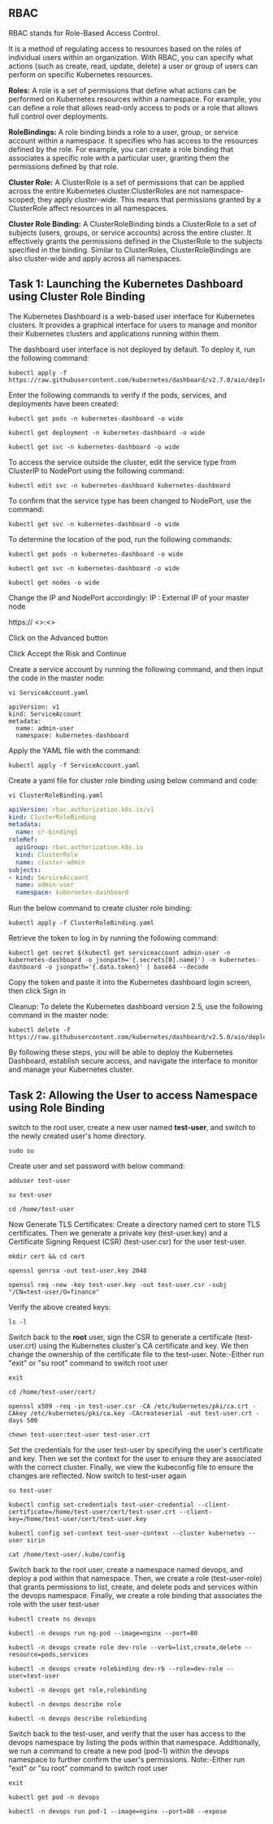 ## RBAC

RBAC stands for Role-Based Access Control. 

It is a method of regulating access to resources based on the roles of individual users within an organization. With RBAC, you can specify what actions (such as create, read, update, delete) a user or group of users can perform on specific Kubernetes resources.

**Roles:** A role is a set of permissions that define what actions can be performed on Kubernetes resources within a namespace. For example, you can define a role that allows read-only access to pods or a role that allows full control over deployments.

**RoleBindings:** A role binding binds a role to a user, group, or service account within a namespace. It specifies who has access to the resources defined by the role. For example, you can create a role binding that associates a specific role with a particular user, granting them the permissions defined by that role.

**Cluster Role:** A ClusterRole is a set of permissions that can be applied across the entire Kubernetes cluster.ClusterRoles are not namespace-scoped; they apply cluster-wide. This means that permissions granted by a ClusterRole affect resources in all namespaces.

**Cluster Role Binding:** A ClusterRoleBinding binds a ClusterRole to a set of subjects (users, groups, or service accounts) across the entire cluster. It effectively grants the permissions defined in the ClusterRole to the subjects specified in the binding. Similar to ClusterRoles, ClusterRoleBindings are also cluster-wide and apply across all namespaces.


## Task 1: Launching the Kubernetes Dashboard using Cluster Role Binding

The Kubernetes Dashboard is a web-based user interface for Kubernetes clusters. It provides a graphical interface for users to manage and monitor their Kubernetes clusters and applications running within them.

The dashboard user interface is not deployed by default. To deploy it, run the following command:
```
kubectl apply -f https://raw.githubusercontent.com/kubernetes/dashboard/v2.7.0/aio/deploy/recommended.yaml
```
Enter the following commands to verify if the pods, services, and deployments have been created:
```
kubectl get pods -n kubernetes-dashboard -o wide
```
```
kubectl get deployment -n kubernetes-dashboard -o wide
```
```
kubectl get svc -n kubernetes-dashboard -o wide
```
To access the service outside the cluster, edit the service type from ClusterIP to NodePort using the following command:
```
kubectl edit svc -n kubernetes-dashboard kubernetes-dashboard
```
To confirm that the service type has been changed to NodePort, use the command:
```
kubectl get svc -n kubernetes-dashboard -o wide
```
To determine the location of the pod, run the following commands:
```
kubectl get pods -n kubernetes-dashboard -o wide
```
```
kubectl get svc -n kubernetes-dashboard -o wide
```
```
kubectl get nodes -o wide
```
Change the IP and NodePort accordingly:
IP : External IP of your master node

https:// <<your worker-node-1>>:<<NodePort>>

Click on the Advanced button

Click Accept the Risk and Continue

Create a service account by running the following command, and then input the code in the master node:
```
vi ServiceAccount.yaml
```
```
apiVersion: v1
kind: ServiceAccount
metadata:
  name: admin-user
  namespace: kubernetes-dashboard
```

Apply the YAML file with the command:
```
kubectl apply -f ServiceAccount.yaml
```

Create a yaml file for cluster role binding using below command and code:
```
vi ClusterRoleBinding.yaml
```
```yaml
apiVersion: rbac.authorization.k8s.io/v1
kind: ClusterRoleBinding
metadata:
  name: cr-binding1
roleRef:
  apiGroup: rbac.authorization.k8s.io
  kind: ClusterRole
  name: cluster-admin
subjects:
- kind: ServiceAccount
  name: admin-user
  namespace: kubernetes-dashboard
```
Run the below command to create cluster role binding:
```
kubectl apply -f ClusterRoleBinding.yaml
```
Retrieve the token to log in by running the following command:
```
kubectl get secret $(kubectl get serviceaccount admin-user -n kubernetes-dashboard -o jsonpath='{.secrets[0].name}') -n kubernetes-dashboard -o jsonpath='{.data.token}' | base64 --decode
```
Copy the token and paste it into the Kubernetes dashboard login screen, then click Sign in

Cleanup: To delete the Kubernetes dashboard version 2.5, use the following command in the master node:
```
kubectl delete -f https://raw.githubusercontent.com/kubernetes/dashboard/v2.5.0/aio/deploy/recommended.yaml
```
By following these steps, you will be able to deploy the Kubernetes Dashboard, establish secure access, and navigate the interface to monitor and manage your Kubernetes cluster.

## Task 2: Allowing the User to access Namespace using  Role Binding

switch to the root user, create a new user named **test-user**, and switch to the newly created user's home directory.
```
sudo su
```
Create user and set password with below command:
```
adduser test-user
```
```
su test-user
```
```
cd /home/test-user
```
Now Generate TLS Certificates: 
Create a directory named cert to store TLS certificates. Then we generate a private key (test-user.key) and a Certificate Signing Request (CSR) (test-user.csr) for the user test-user.

```
mkdir cert && cd cert
```
```
openssl genrsa -out test-user.key 2048
```
```
openssl req -new -key test-user.key -out test-user.csr -subj "/CN=test-user/O=finance"
```
Verify the above created keys:
```
ls -l
```

Switch back to the  **root** user, sign the CSR to generate a certificate (test-user.crt) using the Kubernetes cluster's CA certificate and key. We then change the ownership of the certificate file to the test-user.
Note:-Either run "exit" or "su root" command to switch root user
```
exit
```
```
cd /home/test-user/cert/
```
```
openssl x509 -req -in test-user.csr -CA /etc/kubernetes/pki/ca.crt -CAkey /etc/kubernetes/pki/ca.key -CAcreateserial -out test-user.crt -days 500
```
```
chown test-user:test-user test-user.crt
```
Set the credentials for the user test-user by specifying the user's certificate and key. Then we set the context for the user to ensure they are associated with the correct cluster. Finally, we view the kubeconfig file to ensure the changes are reflected.
Now switch to test-user again
```
su test-user
```
```
kubectl config set-credentials test-user-credential --client-certificate=/home/test-user/cert/test-user.crt --client-key=/home/test-user/cert/test-user.key
```

```
kubectl config set-context test-user-context --cluster kubernetes --user sirin
```
```
cat /home/test-user/.kube/config
```

Switch back to the root user, create a namespace named devops, and deploy a pod within that namespace. Then, we create a role (test-user-role) that grants permissions to list, create, and delete pods and services within the devops namespace. Finally, we create a role binding that associates the role with the user test-user

```
kubectl create ns devops
```
```
kubectl -n devops run ng-pod --image=nginx --port=80
```
```
kubectl -n devops create role dev-role --verb=list,create,delete --resource=pods,services
```
```
kubectl -n devops create rolebinding dev-rb --role=dev-role --user=test-user
```
```
kubectl -n devops get role,rolebinding
```
```
kubectl -n devops describe role
```
```
kubectl -n devops describe rolebinding
```

Switch back to the test-user, and verify that the user has access to the devops namespace by listing the pods within that namespace. Additionally, we run a command to create a new pod (pod-1) within the devops namespace to further confirm the user's permissions.
Note:-Either run "exit" or "su root" command to switch root user
```
exit
```
```
kubectl get pod -n devops
```
```
kubectl -n devops run pod-1 --image=nginx --port=80 --expose
```
